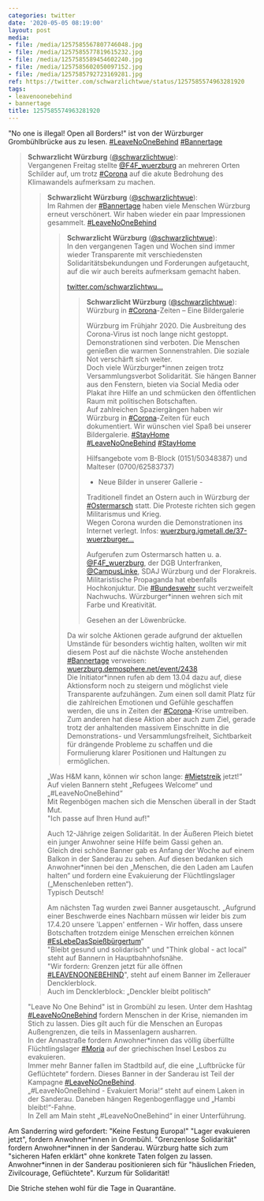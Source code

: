 ```yaml
---
categories: twitter
date: '2020-05-05 08:19:00'
layout: post
media:
- file: /media/1257585567807746048.jpg
- file: /media/1257585577819615232.jpg
- file: /media/1257585589454602240.jpg
- file: /media/1257585602050097152.jpg
- file: /media/1257585792723169281.jpg
ref: https://twitter.com/schwarzlichtwue/status/1257585574963281920
tags:
- leavenoonebehind
- bannertage
title: 1257585574963281920
---
```

"No one is illegal! Open all Borders!" ist von der Würzburger Grombühlbrücke aus zu lesen. [#LeaveNoOneBehind](/t/leavenoonebehind) [#Bannertage](/t/bannertage)

 
> <b>Schwarzlicht Würzburg</b> ([@schwarzlichtwue](https://twitter.com/schwarzlichtwue)):  
>Vergangenen Freitag stellte [@F4F_wuerzburg](https://twitter.com/F4F_wuerzburg) an mehreren Orten Schilder auf, um trotz [#Corona](/t/corona) auf die akute Bedrohung des Klimawandels aufmerksam zu machen.    
>> <b>Schwarzlicht Würzburg</b> ([@schwarzlichtwue](https://twitter.com/schwarzlichtwue)):    
>>Im Rahmen der [#Bannertage](/t/bannertage) haben viele Menschen Würzburg erneut verschönert. Wir haben wieder ein paar Impressionen gesammelt. [#LeaveNoOneBehind](/t/leavenoonebehind)      
>>> <b>Schwarzlicht Würzburg</b> ([@schwarzlichtwue](https://twitter.com/schwarzlichtwue)):      
>>>In den vergangenen Tagen und Wochen sind immer wieder Transparente mit verschiedensten Solidaritätsbekundungen und Forderungen aufgetaucht, auf die wir auch bereits aufmerksam gemacht haben.      
>>>      
>>>[twitter.com/schwarzlichtwu…](https://twitter.com/schwarzlichtwue/status/1247813472446021633?s=19)      
>>>> <b>Schwarzlicht Würzburg</b> ([@schwarzlichtwue](https://twitter.com/schwarzlichtwue)):        
>>>>Würzburg in [#Corona](/t/corona)-Zeiten – Eine Bildergalerie        
>>>>        
>>>>        
>>>>        
>>>>Würzburg im Frühjahr 2020. Die Ausbreitung des Corona-Virus ist noch lange nicht gestoppt. Demonstrationen sind verboten. Die Menschen genießen die warmen Sonnenstrahlen. Die soziale Not verschärft sich weiter.         
>>>>Doch viele Würzburger\*innen zeigen trotz Versammlungsverbot Solidarität. Sie hängen Banner aus den Fenstern, bieten via Social Media oder Plakat ihre Hilfe an und schmücken den öffentlichen Raum mit politischen Botschaften.         
>>>>Auf zahlreichen Spaziergängen haben wir Würzburg in [#Corona](/t/corona)-Zeiten für euch dokumentiert. Wir wünschen viel Spaß bei unserer Bildergalerie. [#StayHome](/t/stayhome)         
>>>>[#LeaveNoOneBehind](/t/leavenoonebehind) [#StayHome](/t/stayhome)         
>>>>        
>>>>        
>>>>        
>>>>Hilfsangebote vom B-Block (0151/50348387) und Malteser (0700/62583737)         
>>>>- Neue Bilder in unserer Gallerie -        
>>>>        
>>>>        
>>>>        
>>>>Traditionell findet an Ostern auch in Würzburg der [#Ostermarsch](/t/ostermarsch) statt. Die Proteste richten sich gegen Militarismus und Krieg.         
>>>>Wegen Corona wurden die Demonstrationen ins Internet verlegt. Infos: [wuerzburg.igmetall.de/37-wuerzburger…](https://wuerzburg.igmetall.de/37-wuerzburger-ostermarsch-in-2020-digital/)        
>>>>        
>>>>        
>>>>        
>>>>Aufgerufen zum Ostermarsch hatten u. a. [@F4F_wuerzburg](https://twitter.com/F4F_wuerzburg), der DGB Unterfranken, [@CampusLinke](https://twitter.com/CampusLinke), SDAJ Würzburg und der Florakreis.        
>>>>Militaristische Propaganda hat ebenfalls Hochkonjuktur. Die [#Bundeswehr](/t/bundeswehr) sucht verzweifelt Nachwuchs. Würzburger\*innen wehren sich mit Farbe und Kreativität.         
>>>>        
>>>>        
>>>>        
>>>>Gesehen an der Löwenbrücke.         
>>>      
>>>      
>>>Da wir solche Aktionen gerade aufgrund der aktuellen Umstände für besonders wichtig halten, wollten wir mit diesem Post auf die nächste Woche anstehenden [#Bannertage](/t/bannertage) verweisen: [wuerzburg.demosphere.net/event/2438](https://wuerzburg.demosphere.net/event/2438)      
>>>Die Initiator\*innen rufen ab dem 13.04 dazu auf, diese Aktionsform noch zu steigern und möglichst viele Transparente aufzuhängen. Zum einen soll damit Platz für die zahlreichen Emotionen und Gefühle geschaffen werden, die uns in Zeiten der [#Corona](/t/corona)-Krise umtreiben.      
>>>Zum anderen hat diese Aktion aber auch zum Ziel, gerade trotz der anhaltenden massivem Einschnitte in die Demonstrations- und Versammlungsfreiheit, Sichtbarkeit für drängende Probleme zu schaffen und die Formulierung klarer Positionen und Haltungen zu ermöglichen.      
>>    
>>    
>>„Was H&amp;M kann, können wir schon lange: [#Mietstreik](/t/mietstreik) jetzt!“     
>>Auf vielen Bannern steht „Refugees Welcome“ und „#LeaveNoOneBehind“     
>>Mit Regenbögen machen sich die Menschen überall in der Stadt Mut.     
>>"Ich passe auf Ihren Hund auf!"    
>>    
>>    
>>    
>>Auch 12-Jährige zeigen Solidarität. In der Äußeren Pleich bietet ein junger Anwohner seine Hilfe beim Gassi gehen an.     
>>Gleich drei schöne Banner gab es Anfang der Woche auf einem Balkon in der Sanderau zu sehen. Auf diesen bedanken sich Anwohner\*innen bei den „Menschen, die den Laden am Laufen halten“ und fordern eine Evakuierung der Flüchtlingslager („Menschenleben retten“).     
>>Typisch Deutsch!    
>>    
>>    
>>    
>>Am nächsten Tag wurden zwei Banner ausgetauscht. „Aufgrund einer Beschwerde eines Nachbarn müssen wir leider bis zum 17.4.20 unsere 'Lappen' entfernen - Wir hoffen, dass unsere Botschaften trotzdem einige Menschen erreichen können [#EsLebeDasSpießbürgertum](/t/eslebedasspießbürgertum)“     
>>"Bleibt gesund und solidarisch" und "Think global - act local" steht auf Bannern in Hauptbahnhofsnähe.     
>>"Wir fordern: Grenzen jetzt für alle öffnen [#LEAVENOONEBEHIND](/t/leavenoonebehind)", steht auf einem Banner im Zellerauer Dencklerblock.     
>>Auch im Dencklerblock: „Denckler bleibt politisch“     
>  
>  
>"Leave No One Behind" ist in Grombühl zu lesen. Unter dem Hashtag [#LeaveNoOneBehind](/t/leavenoonebehind) fordern Menschen in der Krise, niemanden im Stich zu lassen. Dies gilt auch für die Menschen an Europas Außengrenzen, die teils in Massenlagern ausharren.   
>In der Annastraße fordern Anwohner\*innen das völlig überfüllte Flüchtlingslager [#Moria](/t/moria) auf der griechischen Insel Lesbos zu evakuieren.   
>Immer mehr Banner fallen im Stadtbild auf, die eine „Luftbrücke für Geflüchtete“ fordern. Dieses Banner in der Sanderau ist Teil der Kampagne [#LeaveNoOneBehind](/t/leavenoonebehind).   
>„#LeaveNoOneBehind - Evakuiert Moria!“ steht auf einem Laken in der Sanderau. Daneben hängen Regenbogenflagge und „Hambi bleibt!“-Fahne.   
>In Zell am Main steht „#LeaveNoOneBehind“ in einer Unterführung.   


Am Sanderring wird gefordert: "Keine Festung Europa!" 
"Lager evakuieren jetzt", fordern Anwohner\*innen in Grombühl. 
"Grenzenlose Solidarität" fordern Anwohner\*innen in der Sanderau. Würzburg hatte sich zum "sicheren Hafen erklärt" ohne konkrete Taten folgen zu lassen. 
Anwohner\*innen in der Sanderau positionieren sich für "häuslichen Frieden, Zivilcourage, Geflüchtete". Kurzum für Solidarität!



Die Striche stehen wohl für die Tage in Quarantäne. 